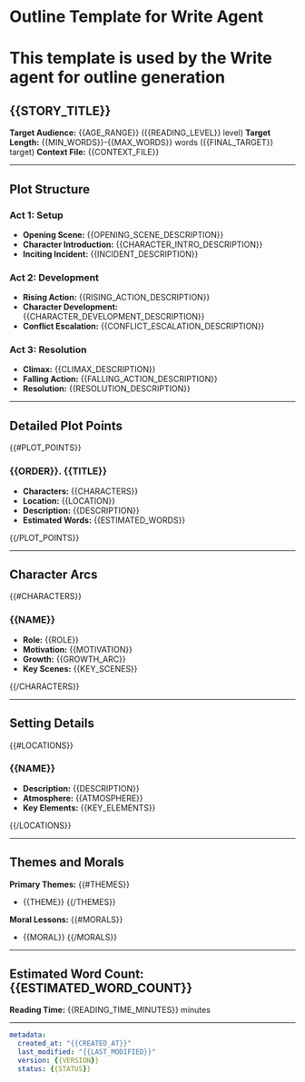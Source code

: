 # Outline Template for Write Agent
# This template is used by the Write agent for outline generation

## {{STORY_TITLE}}

**Target Audience:** {{AGE_RANGE}} ({{READING_LEVEL}} level)
**Target Length:** {{MIN_WORDS}}-{{MAX_WORDS}} words ({{FINAL_TARGET}} target)
**Context File:** {{CONTEXT_FILE}}

---

## Plot Structure

### Act 1: Setup
- **Opening Scene:** {{OPENING_SCENE_DESCRIPTION}}
- **Character Introduction:** {{CHARACTER_INTRO_DESCRIPTION}}
- **Inciting Incident:** {{INCIDENT_DESCRIPTION}}

### Act 2: Development
- **Rising Action:** {{RISING_ACTION_DESCRIPTION}}
- **Character Development:** {{CHARACTER_DEVELOPMENT_DESCRIPTION}}
- **Conflict Escalation:** {{CONFLICT_ESCALATION_DESCRIPTION}}

### Act 3: Resolution
- **Climax:** {{CLIMAX_DESCRIPTION}}
- **Falling Action:** {{FALLING_ACTION_DESCRIPTION}}
- **Resolution:** {{RESOLUTION_DESCRIPTION}}

---

## Detailed Plot Points

{{#PLOT_POINTS}}
### {{ORDER}}. {{TITLE}}
- **Characters:** {{CHARACTERS}}
- **Location:** {{LOCATION}}
- **Description:** {{DESCRIPTION}}
- **Estimated Words:** {{ESTIMATED_WORDS}}

{{/PLOT_POINTS}}

---

## Character Arcs

{{#CHARACTERS}}
### {{NAME}}
- **Role:** {{ROLE}}
- **Motivation:** {{MOTIVATION}}
- **Growth:** {{GROWTH_ARC}}
- **Key Scenes:** {{KEY_SCENES}}

{{/CHARACTERS}}

---

## Setting Details

{{#LOCATIONS}}
### {{NAME}}
- **Description:** {{DESCRIPTION}}
- **Atmosphere:** {{ATMOSPHERE}}
- **Key Elements:** {{KEY_ELEMENTS}}

{{/LOCATIONS}}

---

## Themes and Morals

**Primary Themes:**
{{#THEMES}}
- {{THEME}}
{{/THEMES}}

**Moral Lessons:**
{{#MORALS}}
- {{MORAL}}
{{/MORALS}}

---

## Estimated Word Count: {{ESTIMATED_WORD_COUNT}}

**Reading Time:** {{READING_TIME_MINUTES}} minutes

---

```yaml
metadata:
  created_at: "{{CREATED_AT}}"
  last_modified: "{{LAST_MODIFIED}}"
  version: {{VERSION}}
  status: {{STATUS}}
```
